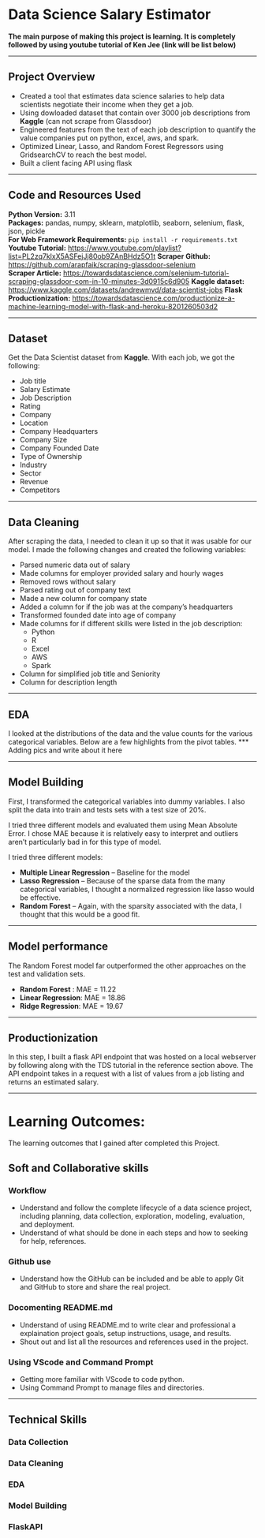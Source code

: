 # Data Science Salary Estimator
**The main purpose of making this project is learning. It is completely followed by using youtube tutorial of Ken Jee (link will be list below)**

---

## Project Overview 
* Created a tool that estimates data science salaries to help data scientists negotiate their income when they get a job.
* Using dowloaded dataset that contain over 3000 job descriptions from **Kaggle** (can not scrape from Glassdoor)
* Engineered features from the text of each job description to quantify the value companies put on python, excel, aws, and spark. 
* Optimized Linear, Lasso, and Random Forest Regressors using GridsearchCV to reach the best model. 
* Built a client facing API using flask 

---

## Code and Resources Used 
**Python Version:** 3.11  
**Packages:** pandas, numpy, sklearn, matplotlib, seaborn, selenium, flask, json, pickle  
**For Web Framework Requirements:**  ```pip install -r requirements.txt```  
**Youtube Tutorial:** https://www.youtube.com/playlist?list=PL2zq7klxX5ASFejJj80ob9ZAnBHdz5O1t
**Scraper Github:** https://github.com/arapfaik/scraping-glassdoor-selenium  
**Scraper Article:** https://towardsdatascience.com/selenium-tutorial-scraping-glassdoor-com-in-10-minutes-3d0915c6d905
**Kaggle dataset:** https://www.kaggle.com/datasets/andrewmvd/data-scientist-jobs
**Flask Productionization:** https://towardsdatascience.com/productionize-a-machine-learning-model-with-flask-and-heroku-8201260503d2

---

## Dataset
Get the Data Scientist dataset from **Kaggle**. With each job, we got the following:
*	Job title
*	Salary Estimate
*	Job Description
*	Rating
*	Company 
*	Location
*	Company Headquarters 
*	Company Size
*	Company Founded Date
*	Type of Ownership 
*	Industry
*	Sector
*	Revenue
*	Competitors 

---

## Data Cleaning
After scraping the data, I needed to clean it up so that it was usable for our model. I made the following changes and created the following variables:

*	Parsed numeric data out of salary 
*	Made columns for employer provided salary and hourly wages 
*	Removed rows without salary 
*	Parsed rating out of company text 
*	Made a new column for company state 
*	Added a column for if the job was at the company’s headquarters 
*	Transformed founded date into age of company 
*	Made columns for if different skills were listed in the job description:
    * Python  
    * R  
    * Excel  
    * AWS  
    * Spark 
*	Column for simplified job title and Seniority 
*	Column for description length 

---

## EDA
I looked at the distributions of the data and the value counts for the various categorical variables. Below are a few highlights from the pivot tables. 
*** Adding pics and write about it here

---

## Model Building 

First, I transformed the categorical variables into dummy variables. I also split the data into train and tests sets with a test size of 20%.   

I tried three different models and evaluated them using Mean Absolute Error. I chose MAE because it is relatively easy to interpret and outliers aren’t particularly bad in for this type of model.   

I tried three different models:
*	**Multiple Linear Regression** – Baseline for the model
*	**Lasso Regression** – Because of the sparse data from the many categorical variables, I thought a normalized regression like lasso would be effective.
*	**Random Forest** – Again, with the sparsity associated with the data, I thought that this would be a good fit. 

---

## Model performance
The Random Forest model far outperformed the other approaches on the test and validation sets. 
*	**Random Forest** : MAE = 11.22
*	**Linear Regression**: MAE = 18.86
*	**Ridge Regression**: MAE = 19.67

---

## Productionization 
In this step, I built a flask API endpoint that was hosted on a local webserver by following along with the TDS tutorial in the reference section above. The API endpoint takes in a request with a list of values from a job listing and returns an estimated salary. 

---

# Learning Outcomes:
The learning outcomes that I gained after completed this Project.
## Soft and Collaborative skills

### Workflow
* Understand and follow the complete lifecycle of a data science project, including planning, data collection, exploration, modeling, evaluation, and deployment.
* Understand of what should be done in each steps and how to seeking for help, references.

### Github use 
* Understand how the GitHub can be included and be able to apply Git and GitHub to store and share the real project.

### Docomenting README.md
* Understand of using README.md to write clear and professional a explaination project goals, setup instructions, usage, and results.
* Shout out and list all the resources and references used in the project.

### Using VScode and Command Prompt
* Getting more familiar with VScode to code python.
* Using Command Prompt to manage files and directories.
---

## Technical Skills

### Data Collection
### Data Cleaning
### EDA
### Model Building
### FlaskAPI
